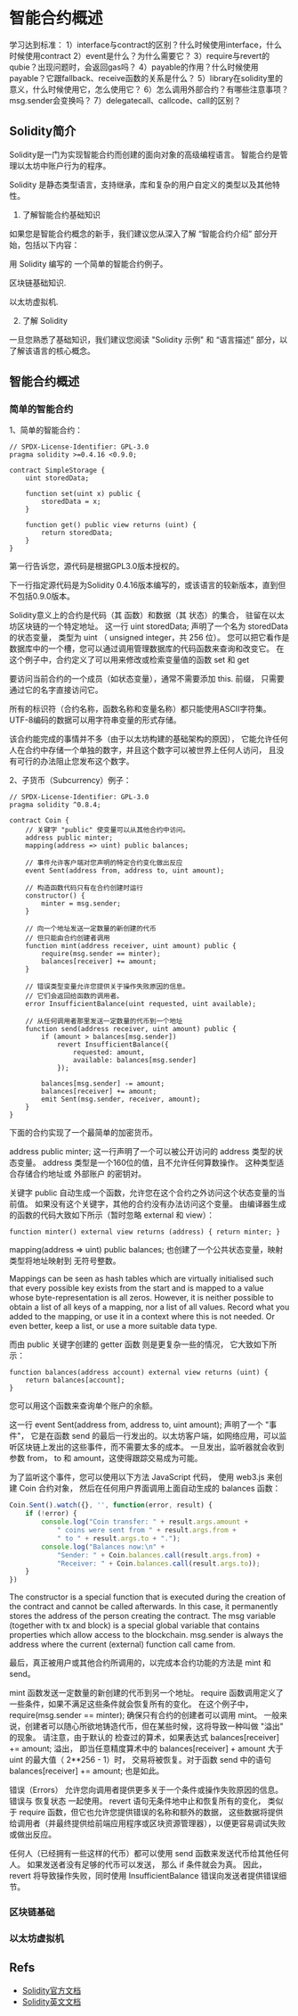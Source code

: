 智能合约概述
===========

学习达到标准：
1）interface与contract的区别？什么时候使用interface，什么时候使用contract
2）event是什么？为什么需要它？
3）require与revert的qubie？出现问题时，会返回gas吗？
4）payable的作用？什么时候使用payable？它跟fallback、receive函数的关系是什么？
5）library在solidity里的意义，什么时候使用它，怎么使用它？
6）怎么调用外部合约？有哪些注意事项？msg.sender会变换吗？
7）delegatecall、callcode、call的区别？

## Solidity简介

Solidity是一门为实现智能合约而创建的面向对象的高级编程语言。 智能合约是管理以太坊中账户行为的程序。

Solidity 是静态类型语言，支持继承，库和复杂的用户自定义的类型以及其他特性。

1. 了解智能合约基础知识

如果您是智能合约概念的新手，我们建议您从深入了解 “智能合约介绍” 部分开始，包括以下内容：

用 Solidity 编写的 一个简单的智能合约例子。

区块链基础知识.

以太坊虚拟机.

2. 了解 Solidity

一旦您熟悉了基础知识，我们建议您阅读 "Solidity 示例" 和 “语言描述” 部分，以了解该语言的核心概念。

## 智能合约概述

### 简单的智能合约

1、简单的智能合约：

```solidity
// SPDX-License-Identifier: GPL-3.0
pragma solidity >=0.4.16 <0.9.0;

contract SimpleStorage {
    uint storedData;

    function set(uint x) public {
        storedData = x;
    }

    function get() public view returns (uint) {
        return storedData;
    }
}
```

第一行告诉您，源代码是根据GPL3.0版本授权的。

下一行指定源代码是为Solidity 0.4.16版本编写的，或该语言的较新版本，直到但不包括0.9.0版本。

Solidity意义上的合约是代码（其 函数）和数据（其 状态）的集合， 驻留在以太坊区块链的一个特定地址。 这一行 uint storedData; 声明了一个名为 storedData 的状态变量， 类型为 uint （ unsigned integer，共 256 位）。 您可以把它看作是数据库中的一个槽，您可以通过调用管理数据库的代码函数来查询和改变它。 在这个例子中，合约定义了可以用来修改或检索变量值的函数 set 和 get

要访问当前合约的一个成员（如状态变量），通常不需要添加 this. 前缀， 只需要通过它的名字直接访问它。 

所有的标识符（合约名称，函数名称和变量名称）都只能使用ASCII字符集。 UTF-8编码的数据可以用字符串变量的形式存储。

该合约能完成的事情并不多（由于以太坊构建的基础架构的原因）， 它能允许任何人在合约中存储一个单独的数字，并且这个数字可以被世界上任何人访问， 且没有可行的办法阻止您发布这个数字。

2、子货币（Subcurrency）例子：

```solidity
// SPDX-License-Identifier: GPL-3.0
pragma solidity ^0.8.4;

contract Coin {
    // 关键字 "public" 使变量可以从其他合约中访问。
    address public minter;
    mapping(address => uint) public balances;

    // 事件允许客户端对您声明的特定合约变化做出反应
    event Sent(address from, address to, uint amount);

    // 构造函数代码只有在合约创建时运行
    constructor() {
        minter = msg.sender;
    }

    // 向一个地址发送一定数量的新创建的代币
    // 但只能由合约创建者调用
    function mint(address receiver, uint amount) public {
        require(msg.sender == minter);
        balances[receiver] += amount;
    }

    // 错误类型变量允许您提供关于操作失败原因的信息。
    // 它们会返回给函数的调用者。
    error InsufficientBalance(uint requested, uint available);

    // 从任何调用者那里发送一定数量的代币到一个地址
    function send(address receiver, uint amount) public {
        if (amount > balances[msg.sender])
            revert InsufficientBalance({
                requested: amount,
                available: balances[msg.sender]
            });

        balances[msg.sender] -= amount;
        balances[receiver] += amount;
        emit Sent(msg.sender, receiver, amount);
    }
}
```

下面的合约实现了一个最简单的加密货币。

address public minter; 这一行声明了一个可以被公开访问的 address 类型的状态变量。 address 类型是一个160位的值，且不允许任何算数操作。 这种类型适合存储合约地址或 外部账户 的密钥对。

关键字 public 自动生成一个函数，允许您在这个合约之外访问这个状态变量的当前值。 如果没有这个关键字，其他的合约没有办法访问这个变量。 由编译器生成的函数的代码大致如下所示（暂时忽略 external 和 view）：

```solidity
function minter() external view returns (address) { return minter; }
```

mapping(address => uint) public balances; 也创建了一个公共状态变量，映射 类型将地址映射到 无符号整数。

Mappings can be seen as hash tables which are virtually initialised such that every possible key exists from the start and is mapped to a value whose byte-representation is all zeros. However, it is neither possible to obtain a list of all keys of a mapping, nor a list of all values. Record what you added to the mapping, or use it in a context where this is not needed. Or even better, keep a list, or use a more suitable data type.

而由 public 关键字创建的 getter 函数 则是更复杂一些的情况， 它大致如下所示：

```solidity
function balances(address account) external view returns (uint) {
    return balances[account];
}
```

您可以用这个函数来查询单个账户的余额。

这一行 event Sent(address from, address to, uint amount); 声明了一个 "事件"， 它是在函数 send 的最后一行发出的。以太坊客户端，如网络应用，可以监听区块链上发出的这些事件，而不需要太多的成本。 一旦发出，监听器就会收到参数 from， to 和 amount，这使得跟踪交易成为可能。

为了监听这个事件，您可以使用以下方法 JavaScript 代码， 使用 web3.js 来创建 Coin 合约对象， 然后在任何用户界面调用上面自动生成的 balances 函数：

```js
Coin.Sent().watch({}, '', function(error, result) {
    if (!error) {
        console.log("Coin transfer: " + result.args.amount +
            " coins were sent from " + result.args.from +
            " to " + result.args.to + ".");
        console.log("Balances now:\n" +
            "Sender: " + Coin.balances.call(result.args.from) +
            "Receiver: " + Coin.balances.call(result.args.to));
    }
})
```

The constructor is a special function that is executed during the creation of the contract and cannot be called afterwards. In this case, it permanently stores the address of the person creating the contract. The msg variable (together with tx and block) is a special global variable that contains properties which allow access to the blockchain. msg.sender is always the address where the current (external) function call came from.

最后，真正被用户或其他合约所调用的，以完成本合约功能的方法是 mint 和 send。

mint 函数发送一定数量的新创建的代币到另一个地址。 require 函数调用定义了一些条件，如果不满足这些条件就会恢复所有的变化。 在这个例子中， require(msg.sender == minter); 确保只有合约的创建者可以调用 mint。 一般来说，创建者可以随心所欲地铸造代币，但在某些时候，这将导致一种叫做 "溢出" 的现象。 请注意，由于默认的 检查过的算术，如果表达式 balances[receiver] += amount; 溢出， 即当任意精度算术中的 balances[receiver] + amount 大于 uint 的最大值（ 2**256 - 1）时， 交易将被恢复。对于函数 send 中的语句 balances[receiver] += amount; 也是如此。

错误（Errors） 允许您向调用者提供更多关于一个条件或操作失败原因的信息。 错误与 恢复状态 一起使用。 revert 语句无条件地中止和恢复所有的变化， 类似于 require 函数，但它也允许您提供错误的名称和额外的数据， 这些数据将提供给调用者（并最终提供给前端应用程序或区块资源管理器），以便更容易调试失败或做出反应。

任何人（已经拥有一些这样的代币）都可以使用 send 函数来发送代币给其他任何人。 如果发送者没有足够的代币可以发送， 那么 if 条件就会为真。 因此， revert 将导致操作失败，同时使用 InsufficientBalance 错误向发送者提供错误细节。

### 区块链基础



### 以太坊虚拟机



## Refs

* [Solidity官方文档](https://docs.soliditylang.org/zh/latest/)
* [Solidity英文文档](https://docs.soliditylang.org/en/v0.8.21/introduction-to-smart-contracts.html)
